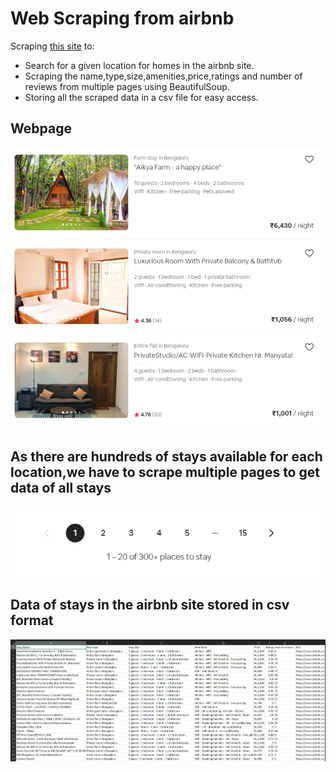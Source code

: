 # Web Scraping from airbnb

Scraping [this site](https://www.airbnb.co.in/s/bangalore/homes) to:
- Search for a given location for homes in the airbnb site.
- Scraping the name,type,size,amenities,price,ratings and number of reviews from multiple pages using BeautifulSoup.
- Storing all the scraped data in a csv file for easy access.

## Webpage

![webpage](stay_listing.png)

## As there are hundreds of stays available for each location,we have to scrape multiple pages to get data of all stays

![multiple pages](pages.png)


## Data of stays in the airbnb site stored in csv format

![data](csv.png)
